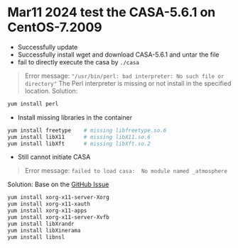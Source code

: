 # Mar11 2024 test the CASA-5.6.1 on CentOS-7.2009
- Successfully update
- Successfully install wget and download CASA-5.6.1 and untar the file
- fail to directly execute the casa by `./casa`
> Error message: `"/usr/bin/perl: bad interpreter: No such file or directory"` 
The Perl interpreter is missing or not install in the specified location. 
Solution:
```bash
yum install perl
```
- Install missing libraries in the container
```bash
yum install freetype    # missing libfreetype.so.6
yum install libX11      # missing libX11.so.6
yum install libXft      # missing libXft.so.2
```
- Still cannot initiate CASA
> Error message: 
`failed to load casa: 
No module named _atmosphere` 

Solution: Base on the [GitHub Issue](https://github.com/AfricanResearchCloud/idia-containers/issues/14) 
```bash
yum install xorg-x11-server-Xorg
yum install xorg-x11-xauth
yum install xorg-x11-apps
yum install xorg-x11-server-Xvfb
yum install libXrandr
yum install libXinerama
yum install libnsl
```

